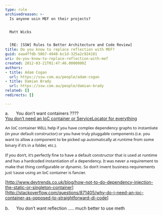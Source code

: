 ```yaml
---
type: rule
archivedreason: >-
  Is anyone usin MEF on their projects?


  Matt Wicks


  [RE: [SSW] Rules to Better Architecture and Code Review]
title: Do you know to replace reflection with MEF?
guid: eaa4ffdb-5067-4948-bc1d-325a2c924101
uri: do-you-know-to-replace-reflection-with-mef
created: 2012-03-21T01:47:46.0000000Z
authors:
- title: Adam Cogan
  url: https://ssw.com.au/people/adam-cogan
- title: Damian Brady
  url: https://ssw.com.au/people/damian-brady
related: []
redirects: []

---
```



<div><span>a. &#160; &#160; &#160;You don’t want containers ????</span></div>
<div><div><a href="http&#58;//blogs.clariusconsulting.net/kzu/you-dont-need-an-ioc-or-servicelocator-for-everything/" rel="bookmark" title="You don’t need an IoC container or ServiceLocator for everything">You don’t need an IoC container or ServiceLocator for everything</a></div>
<div><p style="margin-bottom&#58;1em;padding-top&#58;0px;padding-bottom&#58;0px;border-top-width&#58;0px;border-right-width&#58;0px;border-bottom-width&#58;0px;border-left-width&#58;0px;border-style&#58;initial;border-color&#58;initial;font-size&#58;13px;font-family&#58;'segoe ui', calibri, 'helvetica neue', arial, verdana, sans-serif;vertical-align&#58;baseline;line-height&#58;19px;text-align&#58;-webkit-auto;">An IoC container WILL help if you have complex dependency graphs to instantiate (in your default constructor) or you have truly pluggable components (i.e. you want to allow a component to be picked up automatically at runtime from some binary if it’s in a folder, etc.).</p>
<p style="margin-bottom&#58;1em;padding-top&#58;0px;padding-bottom&#58;0px;border-top-width&#58;0px;border-right-width&#58;0px;border-bottom-width&#58;0px;border-left-width&#58;0px;border-style&#58;initial;border-color&#58;initial;font-size&#58;13px;font-family&#58;'segoe ui', calibri, 'helvetica neue', arial, verdana, sans-serif;vertical-align&#58;baseline;line-height&#58;19px;text-align&#58;-webkit-auto;">If you don’t, it’s perfectly fine to have a default constructor that is used at runtime and has a hardcoded instantiation of a dependency. It was never a requirement to make that thing configurable or dynamic. So don’t invent business requirements just ‘cause using an IoC container is fancier.&#160;​</p></div>
<span></span></div>
<div>[<a href="http&#58;//www.devtrends.co.uk/blog/how-not-to-do-dependency-injection-the-static-or-singleton-container">http&#58;//www.devtrends.co.uk/blog/how-not-to-do-dependency-injection-the-static-or-singleton-container</a>]</div>
<div>[<a href="http&#58;//stackoverflow.com/questions/871405/why-do-i-need-an-ioc-container-as-opposed-to-straightforward-di-code">http&#58;//stackoverflow.com/questions/871405/why-do-i-need-an-ioc-container-as-opposed-to-straightforward-di-code</a>]</div>
<div><br></div>
<span></span><div></div>
<div></div>
<div></div>
<div><span>b.&#160;&#160;&#160;&#160;&#160;&#160;You don’t want reflection ….. much better to use meth</span></div>
​
<br><excerpt class='endintro'></excerpt><br>



